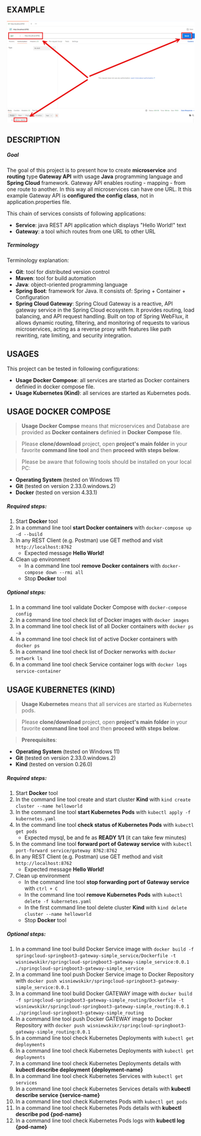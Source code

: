 EXAMPLE
-------

![My Image](readme-images/image-01.png)


DESCRIPTION
-----------

##### Goal
The goal of this project is to present how to create **microservice** and **routing** type **Gateway API** with usage **Java** programming language and **Spring Cloud** framework. Gateway API enables routing - mapping - from one route to another. In this way all microservices can have one URL. It this example Gateway API is **configured the config class**, not in application.properties file. 

This chain of services consists of following applications:
* **Service**: java REST API application which displays "Hello World!" text
* **Gateway**: a tool which routes from one URL to other URL

##### Terminology
Terminology explanation:
* **Git**: tool for distributed version control
* **Maven**: tool for build automation
* **Java**: object-oriented programming language
* **Spring Boot**: framework for Java. It consists of: Spring + Container + Configuration
* **Spring Cloud Gateway**: Spring Cloud Gateway is a reactive, API gateway service in the Spring Cloud ecosystem. It provides routing, load balancing, and API request handling. Built on top of Spring WebFlux, it allows dynamic routing, filtering, and monitoring of requests to various microservices, acting as a reverse proxy with features like path rewriting, rate limiting, and security integration.


USAGES
------

This project can be tested in following configurations:
* **Usage Docker Compose**: all services are started as Docker containers definied in docker compose file.
* **Usage Kubernetes (Kind)**: all services are started as Kubernetes pods.


USAGE DOCKER COMPOSE
--------------------

> **Usage Docker Compse** means that microservices and Database are provided as **Docker containers** definied in **Docker Compose** file. 

> Please **clone/download** project, open **project's main folder** in your favorite **command line tool** and then **proceed with steps below**.

> Please be aware that following tools should be installed on your local PC:  
* **Operating System** (tested on Windows 11)
* **Git** (tested on version 2.33.0.windows.2)
* **Docker** (tested on version 4.33.1)

##### Required steps:
1. Start **Docker** tool
1. In a command line tool **start Docker containers** with `docker-compose up -d --build`
1. In any REST Client (e.g. Postman) use GET method and visit `http://localhost:8762`
   * Expected message **Hello World!**
1. Clean up environment 
     * In a command line tool **remove Docker containers** with `docker-compose down --rmi all`
     * Stop **Docker** tool

##### Optional steps:
1. In a command line tool validate Docker Compose with `docker-compose config`
1. In a command line tool check list of Docker images with `docker images`
1. In a command line tool check list of all Docker containers with `docker ps -a`
1. In a command line tool check list of active Docker containers with `docker ps`
1. In a command line tool check list of Docker nerworks with `docker network ls`
1. In a command line tool check Service container logs with `docker logs service-container`


USAGE KUBERNETES (KIND)
---------------------------

> **Usage Kubernetes** means that all services are started as Kubernetes pods. 

> Please **clone/download** project, open **project's main folder** in your favorite **command line tool** and then **proceed with steps below**.

> **Prerequisites**:  
* **Operating System** (tested on Windows 11)
* **Git** (tested on version 2.33.0.windows.2)
* **Kind** (tested on version 0.26.0)

##### Required steps:
1. Start **Docker** tool
1. In the command line tool create and start cluster **Kind** with `kind create cluster --name helloworld`
1. In the command line tool **start Kubernetes Pods** with `kubectl apply -f kubernetes.yaml`
1. In the command line tool **check status of Kubernetes Pods** with `kubectl get pods`
   * Expected mysql, be and fe as **READY 1/1** (it can take few minutes)
1. In the command line tool **forward port of Gateway service** with `kubectl port-forward service/gateway 8762:8762`
1. In any REST Client (e.g. Postman) use GET method and visit `http://localhost:8762`
   * Expected message **Hello World!**
1. Clean up environment
     * In the command line tool **stop forwarding port of Gateway service** with `ctrl + C`
     * In the command line tool **remove Kubernetes Pods** with `kubectl delete -f kubernetes.yaml`
     * In the first command line tool delete cluster **Kind** with `kind delete cluster --name helloworld`
     * Stop **Docker** tool

##### Optional steps:
1. In a command line tool build Docker Service image with `docker build -f springcloud-springboot3-gateway-simple_service/Dockerfile -t wisniewskikr/springcloud-springboot3-gateway-simple_service:0.0.1 ./springcloud-springboot3-gateway-simple_service`
1. In a command line tool push Docker Service image to Docker Repository with `docker push wisniewskikr/springcloud-springboot3-gateway-simple_service:0.0.1` 
1. In a command line tool build Docker GATEWAY image with `docker build -f springcloud-springboot3-gateway-simple_routing/Dockerfile -t wisniewskikr/springcloud-springboot3-gateway-simple_routing:0.0.1 ./springcloud-springboot3-gateway-simple_routing`
1. In a command line tool push Docker GATEWAY image to Docker Repository with `docker push wisniewskikr/springcloud-springboot3-gateway-simple_routing:0.0.1` 
1. In a command line tool check Kubernetes Deployments with `kubectl get deployments`
1. In a command line tool check Kubernetes Deployments with `kubectl get deployments`
1. In a command line tool check Kubernetes Deployments details with **kubectl describe deployment {deployment-name}**
1. In a command line tool check Kubernetes Services with `kubectl get services`
1. In a command line tool check Kubernetes Services details with **kubectl describe service {service-name}**
1. In a command line tool check Kubernetes Pods with `kubectl get pods`
1. In a command line tool check Kubernetes Pods details with **kubectl describe pod {pod-name}**
1. In a command line tool check Kubernetes Pods logs with **kubectl log {pod-name}**